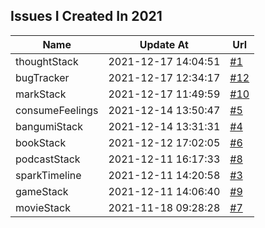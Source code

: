 ## Issues I Created In 2021

| Name | Update At | Url |
| ---- | ---- | ---- |
| thoughtStack | 2021-12-17 14:04:51 | [#1](https://github.com/bGZoCg/2021/issues/1) |
| bugTracker | 2021-12-17 12:34:17 | [#12](https://github.com/bGZoCg/2021/issues/12) |
| markStack | 2021-12-17 11:49:59 | [#10](https://github.com/bGZoCg/2021/issues/10) |
| consumeFeelings | 2021-12-14 13:50:47 | [#5](https://github.com/bGZoCg/2021/issues/5) |
| bangumiStack | 2021-12-14 13:31:31 | [#4](https://github.com/bGZoCg/2021/issues/4) |
| bookStack | 2021-12-12 17:02:05 | [#6](https://github.com/bGZoCg/2021/issues/6) |
| podcastStack | 2021-12-11 16:17:33 | [#8](https://github.com/bGZoCg/2021/issues/8) |
| sparkTimeline | 2021-12-11 14:20:58 | [#3](https://github.com/bGZoCg/2021/issues/3) |
| gameStack | 2021-12-11 14:06:40 | [#9](https://github.com/bGZoCg/2021/issues/9) |
| movieStack | 2021-11-18 09:28:28 | [#7](https://github.com/bGZoCg/2021/issues/7) |
